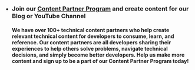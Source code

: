 - ### Join our [**Content Partner Program**](https://code.pieces.app/content-partner) and create content for our Blog or YouTube Channel
  #### We have over 100+ technical content partners who help create relevant technical content for developers to consume, learn, and reference. Our content partners are all developers sharing their experiences to help others solve problems, navigate technical decisions, and simply become better developers. Help us make more content and sign up to be a part of our Content Partner Program today!




